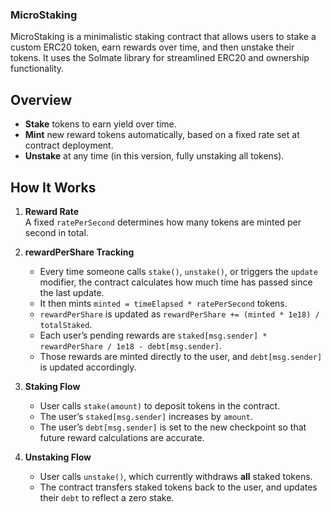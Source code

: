 ### MicroStaking

MicroStaking is a minimalistic staking contract that allows users to stake a custom ERC20 token, earn rewards over time, and then unstake their tokens. It uses the Solmate library for streamlined ERC20 and ownership functionality.

## Overview

- **Stake** tokens to earn yield over time.
- **Mint** new reward tokens automatically, based on a fixed rate set at contract deployment.
- **Unstake** at any time (in this version, fully unstaking all tokens).

## How It Works

1. **Reward Rate**  
   A fixed `ratePerSecond` determines how many tokens are minted per second in total.

2. **rewardPerShare Tracking**

   - Every time someone calls `stake()`, `unstake()`, or triggers the `update` modifier, the contract calculates how much time has passed since the last update.
   - It then mints `minted = timeElapsed * ratePerSecond` tokens.
   - `rewardPerShare` is updated as `rewardPerShare += (minted * 1e18) / totalStaked`.
   - Each user’s pending rewards are `staked[msg.sender] * rewardPerShare / 1e18 - debt[msg.sender]`.
   - Those rewards are minted directly to the user, and `debt[msg.sender]` is updated accordingly.

3. **Staking Flow**

   - User calls `stake(amount)` to deposit tokens in the contract.
   - The user’s `staked[msg.sender]` increases by `amount`.
   - The user’s `debt[msg.sender]` is set to the new checkpoint so that future reward calculations are accurate.

4. **Unstaking Flow**
   - User calls `unstake()`, which currently withdraws **all** staked tokens.
   - The contract transfers staked tokens back to the user, and updates their `debt` to reflect a zero stake.
